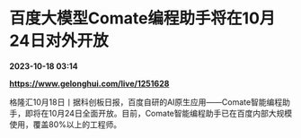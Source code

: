 # 百度大模型Comate编程助手将在10月24日对外开放

**2023-10-18 03:14**

**https://www.gelonghui.com/live/1251628**

格隆汇10月18日丨据科创板日报，百度自研的AI原生应用——Comate智能编程助手，即将在10月24日全面开放。目前，Comate智能编程助手已在百度内部大规模使用，覆盖80%以上的工程师。